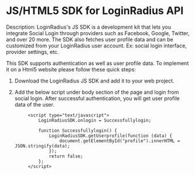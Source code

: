 JS/HTML5 SDK for LoginRadius API
==
Description: LoginRadius's JS SDK is a development kit that lets you integrate Social Login through providers such as Facebook, Google, Twitter, and over 20 more. The SDK also fetches user profile data and can be customized from your LoginRadius user account. Ex: social login interface, provider settings, etc.


This SDK supports authentication as well as user profile data. To implement it on a Html5 website please follow these quick steps:

1. Download the LoginRadius JS SDK and add it to your web project.
2. Add the below script under body section of the page and login from social login. After successful authentication, you will get user profile data of the user.

			<script type="text/javascript">
			    LoginRadiusSDK.onlogin = Successfullylogin;
			
			    function Successfullylogin() {
			        LoginRadiusSDK.getUserprofile(function (data) {
			            document.getElementById("profile").innerHTML = JSON.stringify(data);
			        });
			        return false;
			    };    
			</script>
